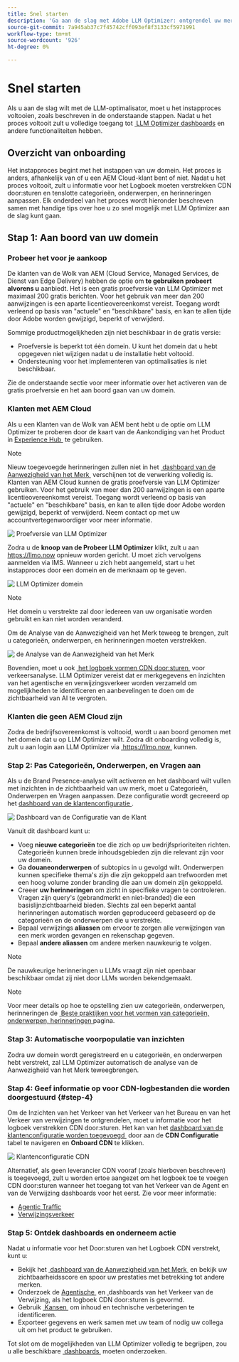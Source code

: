 ```yaml
---
title: Snel starten
description: 'Ga aan de slag met Adobe LLM Optimizer: ontgrendel uw merk, ontgrendel de zichtbaarheid van AI en verken dashboards om de zoekprestaties te verbeteren.'
source-git-commit: 7a945ab37c7f45742cff093ef8f3133cf5971991
workflow-type: tm+mt
source-wordcount: '926'
ht-degree: 0%

---
```



# Snel starten

Als u aan de slag wilt met de LLM-optimalisator, moet u het instapproces voltooien, zoals beschreven in de onderstaande stappen. Nadat u het proces voltooit zult u volledige toegang tot [&#x200B; LLM Optimizer dashboards &#x200B;](/help/dashboards/dashboards-overview.md) en andere functionaliteiten hebben.

## Overzicht van onboarding

Het instapproces begint met het instappen van uw domein. Het proces is anders, afhankelijk van of u een AEM Cloud-klant bent of niet. Nadat u het proces voltooit, zult u informatie voor het Logboek moeten verstrekken CDN door:sturen en tenslotte categorieën, onderwerpen, en herinneringen aanpassen. Elk onderdeel van het proces wordt hieronder beschreven samen met handige tips over hoe u zo snel mogelijk met LLM Optimizer aan de slag kunt gaan.

## Stap 1: Aan boord van uw domein

### Probeer het voor je aankoop

De klanten van de Wolk van AEM (Cloud Service, Managed Services, de Dienst van Edge Delivery) hebben de optie om **te gebruiken probeert alvorens u** aanbiedt. Het is een gratis proefversie van LLM Optimizer met maximaal 200 gratis berichten. Voor het gebruik van meer dan 200 aanwijzingen is een aparte licentieovereenkomst vereist. Toegang wordt verleend op basis van &quot;actuele&quot; en &quot;beschikbare&quot; basis, en kan te allen tijde door Adobe worden gewijzigd, beperkt of verwijderd.

Sommige productmogelijkheden zijn niet beschikbaar in de gratis versie:

* Proefversie is beperkt tot één domein. U kunt het domein dat u hebt opgegeven niet wijzigen nadat u de installatie hebt voltooid.
* Ondersteuning voor het implementeren van optimalisaties is niet beschikbaar.

Zie de onderstaande sectie voor meer informatie over het activeren van de gratis proefversie en het aan boord gaan van uw domein.

### Klanten met AEM Cloud

Als u een Klanten van de Wolk van AEM bent hebt u de optie om LLM Optimizer te proberen door de kaart van de Aankondiging van het Product in [&#x200B; Experience Hub &#x200B;](https://experienceleague.adobe.com/nl/docs/experience-manager-cloud-service/content/experience-hub/experience-hub) te gebruiken.

>[!NOTE]
>Nieuw toegevoegde herinneringen zullen niet in het [&#x200B; dashboard van de Aanwezigheid van het Merk &#x200B;](/help/dashboards/brand-presence.md) verschijnen tot de verwerking volledig is. Klanten van AEM Cloud kunnen de gratis proefversie van LLM Optimizer gebruiken. Voor het gebruik van meer dan 200 aanwijzingen is een aparte licentieovereenkomst vereist. Toegang wordt verleend op basis van &quot;actuele&quot; en &quot;beschikbare&quot; basis, en kan te allen tijde door Adobe worden gewijzigd, beperkt of verwijderd. Neem contact op met uw accountvertegenwoordiger voor meer informatie.

![&#x200B; Proefversie van LLM Optimizer &#x200B;](/help/overview/assets/llm-trial.png)

Zodra u de **knoop van de Probeer LLM Optimizer** klikt, zult u aan [&#x200B; https://llmo.now &#x200B;](https://llmo.now) opnieuw worden gericht. U moet zich vervolgens aanmelden via IMS. Wanneer u zich hebt aangemeld, start u het instapproces door een domein en de merknaam op te geven.

![&#x200B; LLM Optimizer domein &#x200B;](/help/overview/assets/domain.png)

>[!NOTE]
>Het domein u verstrekte zal door iedereen van uw organisatie worden gebruikt en kan niet worden veranderd.

Om de Analyse van de Aanwezigheid van het Merk teweeg te brengen, zult u categorieën, onderwerpen, en herinneringen moeten verstrekken.

![&#x200B; de Analyse van de Aanwezigheid van het Merk &#x200B;](/help/overview/assets/bp-analysis.png)

Bovendien, moet u ook [&#x200B; het logboek vormen CDN door:sturen &#x200B;](#step-4) voor verkeersanalyse. LLM Optimizer vereist dat er merkgegevens en inzichten van het agentische en verwijzingsverkeer worden verzameld om mogelijkheden te identificeren en aanbevelingen te doen om de zichtbaarheid van AI te vergroten.

### Klanten die geen AEM Cloud zijn

Zodra de bedrijfsovereenkomst is voltooid, wordt u aan boord genomen met het domein dat u op LLM Optimizer wilt. Zodra dit onboarding volledig is, zult u aan login aan LLM Optimizer via [&#x200B; https://llmo.now &#x200B;](https://llmo.now) kunnen.

### Stap 2: Pas Categorieën, Onderwerpen, en Vragen aan

Als u de Brand Presence-analyse wilt activeren en het dashboard wilt vullen met inzichten in de zichtbaarheid van uw merk, moet u Categorieën, Onderwerpen en Vragen aanpassen. Deze configuratie wordt gecreeerd op het [&#x200B; dashboard van de klantenconfiguratie &#x200B;](/help/dashboards/customer-configuration.md).

![&#x200B; Dashboard van de Configuratie van de Klant &#x200B;](/help/overview/assets/prompt-creation.png)

Vanuit dit dashboard kunt u:

* Voeg **nieuwe categorieën** toe die zich op uw bedrijfsprioriteiten richten. Categorieën kunnen brede inhoudsgebieden zijn die relevant zijn voor uw domein.
* Ga **douaneonderwerpen** of subtopics in u gevolgd wilt. Onderwerpen kunnen specifieke thema&#39;s zijn die zijn gekoppeld aan trefwoorden met een hoog volume zonder branding die aan uw domein zijn gekoppeld.
* Creeer **uw herinneringen** om zicht in specifieke vragen te controleren. Vragen zijn query&#39;s (gebrandmerkt en niet-branded) die een basislijnzichtbaarheid bieden. Slechts zal een beperkt aantal herinneringen automatisch worden geproduceerd gebaseerd op de categorieën en de onderwerpen die u verstrekte.
* Bepaal verwijzings **aliassen** om ervoor te zorgen alle verwijzingen van een merk worden gevangen en rekenschap gegeven.
* Bepaal **andere aliassen** om andere merken nauwkeurig te volgen.

>[!NOTE]
>De nauwkeurige herinneringen u LLMs vraagt zijn niet openbaar beschikbaar omdat zij niet door LLMs worden bekendgemaakt.

>[!NOTE]
>
> Voor meer details op hoe te opstelling zien uw categorieën, onderwerpen, herinneringen de [&#x200B; Beste praktijken voor het vormen van categorieën, onderwerpen, herinneringen &#x200B;](/help/overview/best-practices-topics-prompts.md) pagina.

### Stap 3: Automatische voorpopulatie van inzichten

Zodra uw domein wordt geregistreerd en u categorieën, en onderwerpen hebt verstrekt, zal LLM Optimizer automatisch de analyse van de Aanwezigheid van het Merk teweegbrengen.

### Stap 4: Geef informatie op voor CDN-logbestanden die worden doorgestuurd {#step-4}

Om de Inzichten van het Verkeer van het Verkeer van het Bureau en van het Verkeer van verwijzingen te ontgrendelen, moet u informatie voor het logboek verstrekken CDN door:sturen. Het kan van het [&#x200B; dashboard van de klantenconfiguratie worden toegevoegd &#x200B;](/help/dashboards/customer-configuration.md#cdn-configuration) door aan de **CDN Configuratie** tabel te navigeren en **Onboard CDN** te klikken.

![&#x200B; Klantenconfiguratie CDN &#x200B;](/help/overview/assets/cc-cdn.png)

Alternatief, als geen leverancier CDN vooraf (zoals hierboven beschreven) is toegevoegd, zult u worden ertoe aangezet om het logboek toe te voegen CDN door:sturen wanneer het toegang tot van het Verkeer van de Agent en van de Verwijzing dashboards voor het eerst. Zie voor meer informatie:

* [Agentic Traffic](/help/dashboards/agentic-traffic.md#cdn-setup)
* [Verwijzingsverkeer](/help/dashboards/referral-traffic.md#setup#setup)

### Stap 5: Ontdek dashboards en onderneem actie

Nadat u informatie voor het Door:sturen van het Logboek CDN verstrekt, kunt u:

* Bekijk het [&#x200B; dashboard van de Aanwezigheid van het Merk &#x200B;](/help/dashboards/brand-presence.md) en bekijk uw zichtbaarheidsscore en spoor uw prestaties met betrekking tot andere merken.
* Onderzoek de [&#x200B; Agentische &#x200B;](/help/dashboards/agentic-traffic.md) en [&#x200B; &#x200B;](/help/dashboards/referral-traffic.md) dashboards van het Verkeer van de Verwijzing, als het logboek CDN door:sturen is gevormd.
* Gebruik [&#x200B; Kansen &#x200B;](/help/dashboards/opportunities.md) om inhoud en technische verbeteringen te identificeren.
* Exporteer gegevens en werk samen met uw team of nodig uw collega uit om het product te gebruiken.

Tot slot om de mogelijkheden van LLM Optimizer volledig te begrijpen, zou u alle beschikbare [&#x200B; dashboards &#x200B;](/help/dashboards/dashboards-overview.md) moeten onderzoeken.

